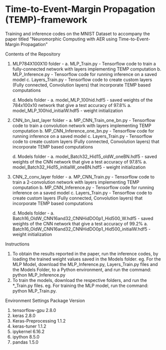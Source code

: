 # Time-to-Event-Margin Propagation (TEMP)-framework 
Training and inference codes on the MNIST Dataset to accompany the paper titled "Neuromorphic Computing with AER using Time-to-Event-Margin Propagation"

Contents of the Repository
1. MLP784X100X10 folder - 
    a. MLP_Train.py - Tensorflow code to train a fully-connected network with layers implementing TEMP computation
    b. MLP_Inference.py - Tensorflow code for running inference on a saved model
    c. Layers_Train.py - Tensorflow code to create custom layers (Fully connected, Convolution layers) that incorporate TEMP based computations

    d. Models folder -
        a. model_MLP_100hid.hdf5 - saved weights of the 784x100x10 network that give a test accuracy of 97.8%
        a. model_MLP_100hid_initialW.hdf5 - weight initialization

2. CNN_bn_last_layer folder - 
    a. MP_CNN_Train_one_bn.py - Tensorflow code to train a convolution network with layers implementing TEMP computation
    b. MP_CNN_Inference_one_bn.py - Tensorflow code for running inference on a saved model
    c. Layers_Train.py - Tensorflow code to create custom layers (Fully connected, Convolution layers) that incorporate TEMP based computations

    d. Models folder -
        a. model_Batch32_Hid15_oldW_oneBN.hdf5 - saved weights of the CNN network that give a test accuracy of 97.8%
        a. model_Batch32_Hid15_initialW_oneBN.hdf5 - weight initialization

3. CNN_2_conv_layer folder - 
    a. MP_CNN_Train.py - Tensorflow code to train a 2-convolution network with layers implementing TEMP computation
    b. MP_CNN_Inference.py - Tensorflow code for running inference on a saved model
    c. Layers_Train.py - Tensorflow code to create custom layers (Fully connected, Convolution layers) that incorporate TEMP based computations

    d. Models folder -
        a. Batch16_OldW_CNN16and32_CNNHidDO0p1_Hid500_W.hdf5 - saved weights of the CNN network that give a test accuracy of 99.2%
        a. Batch16_OldW_CNN16and32_CNNHidDO0p1_Hid500_initialW.hdf5 - weight initialization

Instructions
1. To obtain the results reported in the paper, run the inference codes, by loading the trained weight values saved in the Models folder. 
        eg. For the MLP Model, download the MLP_Inference.py, Layers_Train.py files and the Models Folder, to a Python environment, and run the command:  
        python MLP_Inference.py
2. To train the models, download the respective folders, and run the *_Train.py files.
        eg. For training the MLP model, run the command: python MLP_Train.py. 
        
Environment Settings
    Package                     Version  
1. tensorflow-gpu               2.8.0
2. keras                        2.8.0
3. Keras-Preprocessing          1.1.2
4. keras-tuner                  1.1.2
5. ipykernel                    6.16.2
6. ipython                      8.5.0
7. pandas                       1.5.0

